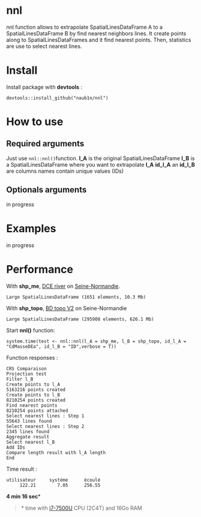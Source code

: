 # nnl

nnl function allows to extrapolate SpatialLinesDataFrame A to a SpatialLinesDataFrame B by find nearest neighbors lines. It create points along to SpatialLinesDataFrames and it find nearest points. Then, statistics are use to select nearest lines.

# Install

Install package with **devtools** :

    devtools::install_github("naub1n/nnl")

# How to use

## Required arguments
Just use `nnl::nnl()`function.
**l_A** is the original SpatialLinesDataFrame
**l_B** is a SpatialLinesDataFrame where you want to extrapolate **l_A**
**id_l_A** an **id_l_B** are columns names contain unique values (IDs)

## Optionals arguments
in progress

# Examples
in progress

# Performance
With **shp_me**, [DCE river](http://www.sandre.eaufrance.fr/atlas/srv/fre/catalog.search#/metadata/3c126d49-0f17-457b-ae74-918808371268) on [Seine-Normandie](https://fr.wikipedia.org/wiki/Bassin_Seine-Normandie).

    Large SpatialLinesDataFrame (1651 elements, 10.3 Mb)

With **shp_topo**, [BD topo V2](http://professionnels.ign.fr/bdtopo-hydrographie) on Seine-Normandie

    Large SpatialLinesDataFrame (295908 elements, 626.1 Mb)

Start **nnl()** function:

    system.time(test <- nnl::nnl(l_A = shp_me, l_B = shp_topo, id_l_A = "CdMasseDEa", id_l_B = "ID",verbose = T))
Function responses :

    CRS Comparaison
    Projection test
    Filter l_B
    Create points to l_A
    5163216 points created
    Create points to l_B
    8210254 points created
    Find nearest points
    8210254 points attached
    Select nearest lines : Step 1
    55643 lines found
    Select nearest lines : Step 2
    2345 lines found
    Aggregate result
    Select nearest l_B
    Add IDs
    Compare length result with l_A length
    End
Time result :

    utilisateur     système      écoulé 
         122.21        7.05      256.55 
**4 min 16 sec***

> \* time with [i7-7500U](https://ark.intel.com/content/www/fr/fr/ark/products/95451/intel-core-i7-7500u-processor-4m-cache-up-to-3-50-ghz.html) CPU (2C4T) and 16Go RAM


